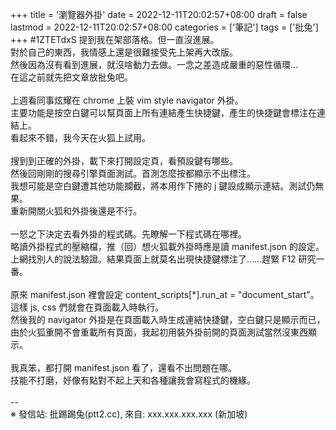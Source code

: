 +++
title = '瀏覽器外掛'
date = 2022-12-11T20:02:57+08:00
draft = false
lastmod = 2022-12-11T20:02:57+08:00
categories = ['筆記']
tags = ['批兔']
+++
#1ZTETdxS 提到我在架部落格。但一直沒進展。<br>
對於自己的東西，我情感上還是很難接受先上架再大改版。<br>
然後因為沒有看到進展，就沒啥動力去做。一念之差造成嚴重的惡性循環…<br>
在這之前就先把文章放批兔吧。<br>
<br>
上週看同事炫耀在 chrome 上裝 vim style navigator 外掛。<br>
主要功能是按空白鍵可以幫頁面上所有連結產生快捷鍵，產生的快捷鍵會標注在連結上。<br>
看起來不錯，我今天在火狐上試用。<br>
<br>
搜到到正確的外掛，載下來打開設定頁，看預設鍵有哪些。<br>
然後回剛剛的搜尋引擎頁面測試。首測怎麼按都顯示不出標注。<br>
我想可能是空白鍵遭其他功能攔截，將本用作下捲的 j 鍵設成顯示連結。測試仍無果。<br>
重新開關火狐和外掛後還是不行。<br>
<br>
一怒之下決定去看外掛的程式碼。先瞭解一下程式碼在哪裡。<br>
略讀外掛程式的壓縮檔，推（回）想火狐載外掛時應是讀 manifest.json 的設定。<br>
上網找別人的說法驗證。結果頁面上就莫名出現快捷鍵標注了……趕緊 F12 研究一番。<br>
<br>
原來 manifest.json 裡會設定 content_scripts[*].run_at = "document_start"。<br>
這樣 js, css 們就會在頁面載入時執行。<br>
然後我的 navigator 外掛是在頁面載入時生成連結快捷鍵，空白鍵只是顯示而已，<br>
由於火狐重開不會重載所有頁面，我起初用裝外掛前開的頁面測試當然沒東西顯示。<br>
<br>
我真笨，都打開 manifest.json 看了，還看不出問題在哪。<br>
技能不打磨，好像有點對不起上天和各種讓我會寫程式的機緣。<br>
<br>
--<br>
※ 發信站: 批踢踢兔(ptt2.cc), 來自: xxx.xxx.xxx.xxx (新加坡)<br>
